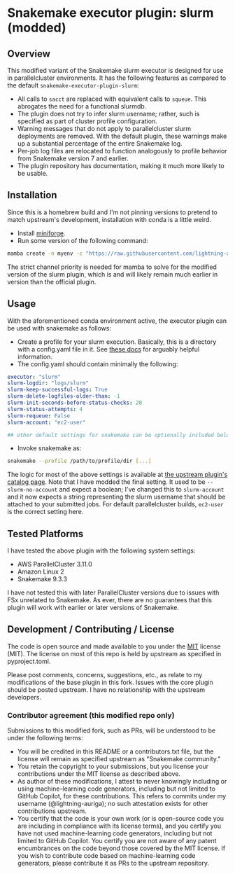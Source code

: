 # Snakemake executor plugin: slurm (modded)

## Overview

This modified variant of the Snakemake slurm executor is designed for use in parallelcluster environments.
It has the following features as compared to the default `snakemake-executor-plugin-slurm`:

- All calls to `sacct` are replaced with equivalent calls to `squeue`. This abrogates the need
  for a functional slurmdb.
- The plugin does not try to infer slurm username; rather, such is specified as part of
  cluster profile configuration.
- Warning messages that do not apply to parallelcluster slurm deployments are removed.
  With the default plugin, these warnings make up a substantial percentage of the
  entire Snakemake log.
- Per-job log files are relocated to function analogously to profile behavior
  from Snakemake version 7 and earlier.
- The plugin repository has documentation, making it much more likely to be usable.


## Installation

Since this is a homebrew build and I'm not pinning versions to pretend to match upstream's development,
installation with conda is a little weird. 

- Install [miniforge](https://github.com/conda-forge/miniforge).
- Run some version of the following command:

```bash
mamba create -n myenv -c "https://raw.githubusercontent.com/lightning-auriga/conda-builds/default/conda-builds" -c conda-forge -c bioconda --strict-channel-priority snakemake snakemake-executor-plugin-slurm
```

The strict channel priority is needed for mamba to solve for the modified version of the slurm plugin, which is
and will likely remain much earlier in version than the official plugin.


## Usage

With the aforementioned conda environment active, the executor plugin can be used with snakemake as follows:

- Create a profile for your slurm execution. Basically, this is a directory with a config.yaml file in it.
  See [these docs](https://snakemake.readthedocs.io/en/stable/executing/cli.html#profiles) for arguably helpful information.
- The config.yaml should contain minimally the following:

```yaml
executor: "slurm"
slurm-logdir: "logs/slurm"
slurm-keep-successful-logs: True
slurm-delete-logfiles-older-than: -1
slurm-init-seconds-before-status-checks: 20
slurm-status-attempts: 4
slurm-requeue: False
slurm-account: "ec2-user"

## other default settings for snakemake can be optionally included below.
```

- Invoke snakemake as:

```bash
snakemake --profile /path/to/profile/dir [...]
```



The logic for most of the above settings is available at [the upstream plugin's catalog page](https://snakemake.github.io/snakemake-plugin-catalog/plugins/executor/slurm.html).
Note that I have modded the final setting. It used to be `--slurm-no-account` and expect a boolean; I've changed this to `slurm-account` and it now expects a string
representing the slurm username that should be attached to your submitted jobs. For default parallelcluster builds, `ec2-user` is the correct setting here.


## Tested Platforms

I have tested the above plugin with the following system settings:

- AWS ParallelCluster 3.11.0
- Amazon Linux 2
- Snakemake 9.3.3

I have not tested this with later ParallelCluster versions due to issues with FSx unrelated to Snakemake. As ever,
there are no guarantees that this plugin will work with earlier or later versions of Snakemake.


## Development / Contributing / License

The code is open source and made available to you under the [MIT](LICENSE) license (MIT).
The license on most of this repo is held by upstream as specified in pyproject.toml.

Please post comments, concerns, suggestions, etc., as relate to my modifications of the base plugin in this fork.
Issues with the core plugin should be posted upstream. I have no relationship with the upstream developers.

### Contributor agreement (this modified repo only)

Submissions to this modified fork, such as PRs, will be understood to be under the following terms:

- You will be credited in this README or a contributors.txt file, but the license will remain as specified upstream as "Snakemake community."
- You retain the copyright to your submissions, but you license your contributions under the MIT license as described above.
- As author of these modifications, I attest to never knowingly including or using machine-learning code generators, including but not limited to GitHub Copilot, for these contributions. This refers to commits under my username (@lightning-auriga); no such attestation exists for other contributions upstream.
- You certify that the code is your own work (or is open-source code you are including in compliance with its license terms), and you certify you have not used machine-learning code generators, including but not limited to GitHub Copilot. You certify you are not aware of any patent encumbrances on the code beyond those covered by the MIT license. If you wish to contribute code based on machine-learning code generators, please contribute it as PRs to the upstream repository.
